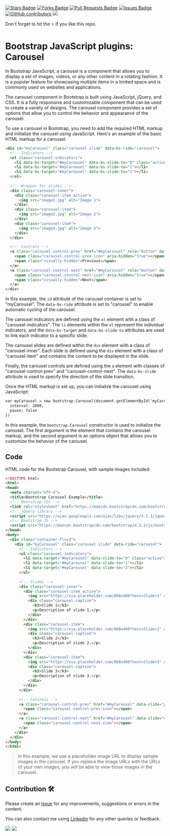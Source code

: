 <a href="https://github.com/drshahizan/learn-php/stargazers"><img src="https://img.shields.io/github/stars/drshahizan/learn-php" alt="Stars Badge"/></a>
<a href="https://github.com/drshahizan/learn-php/network/members"><img src="https://img.shields.io/github/forks/drshahizan/learn-php" alt="Forks Badge"/></a>
<a href="https://github.com/drshahizan/learn-php/pulls"><img src="https://img.shields.io/github/issues-pr/drshahizan/learn-php" alt="Pull Requests Badge"/></a>
<a href="https://github.com/drshahizan/learn-php/issues"><img src="https://img.shields.io/github/issues/drshahizan/learn-php" alt="Issues Badge"/></a>
<a href="https://github.com/drshahizan/learn-php/graphs/contributors"><img alt="GitHub contributors" src="https://img.shields.io/github/contributors/drshahizan/learn-php?color=2b9348"></a>
![](https://visitor-badge.glitch.me/badge?page_id=drshahizan/learn-php)

Don't forget to hit the :star: if you like this repo.

# Bootstrap JavaScript plugins: Carousel

In Bootstrap JavaScript, a carousel is a component that allows you to display a set of images, videos, or any other content in a rotating fashion. It is a popular feature for showcasing multiple items in a limited space and is commonly used on websites and applications.

The carousel component in Bootstrap is built using JavaScript, jQuery, and CSS. It is a fully responsive and customizable component that can be used to create a variety of designs. The carousel component provides a set of options that allow you to control the behavior and appearance of the carousel.

To use a carousel in Bootstrap, you need to add the required HTML markup and initialize the carousel using JavaScript. Here's an example of the basic HTML markup for a carousel:

```html
<div id="myCarousel" class="carousel slide" data-bs-ride="carousel">
  <!-- Indicators -->
  <ol class="carousel-indicators">
    <li data-bs-target="#myCarousel" data-bs-slide-to="0" class="active"></li>
    <li data-bs-target="#myCarousel" data-bs-slide-to="1"></li>
    <li data-bs-target="#myCarousel" data-bs-slide-to="2"></li>
  </ol>
  
  <!-- Wrapper for slides -->
  <div class="carousel-inner">
    <div class="carousel-item active">
      <img src="image1.jpg" alt="Image 1">
    </div>
    <div class="carousel-item">
      <img src="image2.jpg" alt="Image 2">
    </div>
    <div class="carousel-item">
      <img src="image3.jpg" alt="Image 3">
    </div>
  </div>

  <!-- Controls -->
  <a class="carousel-control-prev" href="#myCarousel" role="button" data-bs-slide="prev">
    <span class="carousel-control-prev-icon" aria-hidden="true"></span>
    <span class="visually-hidden">Previous</span>
  </a>
  <a class="carousel-control-next" href="#myCarousel" role="button" data-bs-slide="next">
    <span class="carousel-control-next-icon" aria-hidden="true"></span>
    <span class="visually-hidden">Next</span>
  </a>
</div>
```

In this example, the `id` attribute of the carousel container is set to "myCarousel". The `data-bs-ride` attribute is set to "carousel" to enable automatic cycling of the carousel.

The carousel indicators are defined using the `ol` element with a class of "carousel-indicators". The `li` elements within the `ol` represent the individual indicators, and the `data-bs-target` and `data-bs-slide-to` attributes are used to link each indicator to a specific slide.

The carousel slides are defined within the `div` element with a class of "carousel-inner". Each slide is defined using the `div` element with a class of "carousel-item" and contains the content to be displayed in the slide.

Finally, the carousel controls are defined using the `a` element with classes of "carousel-control-prev" and "carousel-control-next". The `data-bs-slide` attribute is used to specify the direction of the slide transition.

Once the HTML markup is set up, you can initialize the carousel using JavaScript:

```html
var myCarousel = new bootstrap.Carousel(document.getElementById('myCarousel'), {
  interval: 2000,
  pause: false
})
```

In this example, the `bootstrap.Carousel` constructor is used to initialize the carousel. The first argument is the element that contains the carousel markup, and the second argument is an options object that allows you to customize the behavior of the carousel. 

## Code
HTML code for the Bootstrap Carousel, with sample images included:

```html
<!DOCTYPE html>
<html>
<head>
  <meta charset="UTF-8">
  <title>Bootstrap Carousel Example</title>
  <!-- Bootstrap CSS -->
  <link rel="stylesheet" href="https://maxcdn.bootstrapcdn.com/bootstrap/4.5.2/css/bootstrap.min.css">
  <!-- jQuery library -->
  <script src="https://ajax.googleapis.com/ajax/libs/jquery/3.5.1/jquery.min.js"></script>
  <!-- Bootstrap JS -->
  <script src="https://maxcdn.bootstrapcdn.com/bootstrap/4.5.2/js/bootstrap.min.js"></script>
</head>
<body>
  <div class="container-fluid">
    <div id="myCarousel" class="carousel slide" data-ride="carousel">
      <!-- Indicators -->
      <ul class="carousel-indicators">
        <li data-target="#myCarousel" data-slide-to="0" class="active"></li>
        <li data-target="#myCarousel" data-slide-to="1"></li>
        <li data-target="#myCarousel" data-slide-to="2"></li>
      </ul>
    
      <!-- Slides -->
      <div class="carousel-inner">
        <div class="carousel-item active">
          <img src="https://via.placeholder.com/800x400?text=Slide+1" alt="Slide 1">
          <div class="carousel-caption">
            <h3>Slide 1</h3>
            <p>Description of slide 1.</p>
          </div>
        </div>
        <div class="carousel-item">
          <img src="https://via.placeholder.com/800x400?text=Slide+2" alt="Slide 2">
          <div class="carousel-caption">
            <h3>Slide 2</h3>
            <p>Description of slide 2.</p>
          </div>
        </div>
        <div class="carousel-item">
          <img src="https://via.placeholder.com/800x400?text=Slide+3" alt="Slide 3">
          <div class="carousel-caption">
            <h3>Slide 3</h3>
            <p>Description of slide 3.</p>
          </div>
        </div>
      </div>
    
      <!-- Controls -->
      <a class="carousel-control-prev" href="#myCarousel" data-slide="prev">
        <span class="carousel-control-prev-icon"></span>
      </a>
      <a class="carousel-control-next" href="#myCarousel" data-slide="next">
        <span class="carousel-control-next-icon"></span>
      </a>
    </div>
  </div>
</body>
</html>
```

> In this example, we use a placeholder image URL to display sample images in the carousel. If you replace the image URLs with the URLs of your own images, you will be able to view those images in the carousel.


## Contribution 🛠️
Please create an [Issue](https://github.com/drshahizan/learn-php/issues) for any improvements, suggestions or errors in the content.

You can also contact me using [Linkedin](https://www.linkedin.com/in/drshahizan/) for any other queries or feedback.

![](https://komarev.com/ghpvc/?username=drshahizan&label=Views&color=0e75b6&style=flat)
![](https://hit.yhype.me/github/profile?user_id=81284918)


